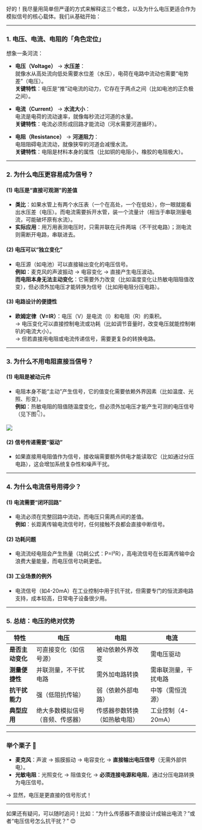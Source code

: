好的！我尽量用简单但严谨的方式来解释这三个概念，以及为什么电压更适合作为模拟信号的核心载体。我们从基础开始：

---

### **1. 电压、电流、电阻的「角色定位」**
想象一条河流：
- **电压（Voltage）** → **水压差**：  
  就像水从高处流向低处需要水位差（水压），电荷在电路中流动也需要“电势差”（电压）。  
  **关键特性**：电压是“推”动电流的动力，它存在于两点之间（比如电池的正负极之间）。

- **电流（Current）** → **水流大小**：  
  电流是电荷的流动速率，就像每秒流过河道的水量。  
  **关键特性**：电流必须形成回路才能流动（河水需要河道循环）。

- **电阻（Resistance）** → **河道阻力**：  
  电阻阻碍电流流动，就像狭窄的河道会减慢水流。  
  **关键特性**：电阻是材料本身的属性（比如铜的电阻小，橡胶的电阻极大）。

---

### **2. 为什么电压更容易成为信号？**
#### **(1) 电压是“直接可观测”的差值**
- **类比**：如果水管上有两个水压表（一个在高处，一个在低处），你一眼就能看出水压差（电压）。而电流需要拆开水管，装一个流量计（相当于串联测量电流，可能破坏原有水流）。
- **实际应用**：用万用表测电压时，只需并联在元件两端（不干扰电路）；测电流则需断开电路，串联进去。

#### **(2) 电压可以“独立变化”**
- 电压源（如电池）可以直接输出变化的电压信号。  
  **例如**：麦克风的声波振动 → 电容变化 → 直接产生电压波动。  
  **而电阻本身无法主动变化**：它需要外力改变（比如温度变化让热敏电阻阻值改变），但必须外加电压才能转换为信号（比如用电阻分压电路）。

#### **(3) 电路设计的便捷性**
- **欧姆定律（V=IR）**：电压（V）是电流（I）和电阻（R）的乘积。  
  → 电压变化可以直接控制电流或功耗（比如调节音量时，改变电压就能控制喇叭的电流大小）。  
  → 但若直接用电阻或电流传递信号，需要更复杂的转换电路。

---

### **3. 为什么不用电阻直接当信号？**
#### **(1) 电阻是被动元件**
- 电阻本身不能“主动”产生信号，它的值变化需要依赖外界因素（比如温度、光照、形变）。  
  **例如**：热敏电阻的阻值随温度变化，但必须外加电压才能产生可测的电压信号（见下图👇）。

![](https://www.electronics-tutorials.ws/wp-content/uploads/2018/05/thermistor-thermistor4.gif)

#### **(2) 信号传递需要“驱动”**
- 如果直接用电阻值作为信号，接收端需要额外供电才能读取它（比如通过分压电路），这会增加系统复杂性和噪声干扰。

---

### **4. 为什么电流信号用得少？**
#### **(1) 电流需要“闭环回路”**
- 电流必须在完整回路中流动，而电压只需两点间的差值。  
  **例如**：长距离传输电流信号时，任何接触不良都会直接中断信号。

#### **(2) 功耗问题**
- 电流流经电阻会产生热量（功耗公式：P=I²R），高电流信号在长距离传输中会浪费大量能量，而电压信号功耗更低。

#### **(3) 工业场景的例外**
- 电流信号（如4-20mA）在工业控制中用于抗干扰，但需要专门的恒流源电路支持，成本较高，日常电子设备很少用。

---

### **5. 总结：电压的绝对优势**
| **特性**               | **电压**                  | **电阻**              | **电流**              |
|-----------------------|--------------------------|----------------------|----------------------|
| **是否主动变化**       | 可直接变化（如信号源）     | 被动依赖外界改变      | 需电压驱动           |
| **测量便捷性**         | 并联测量，不干扰电路      | 需外加电路转换        | 需串联测量，干扰电路 |
| **抗干扰能力**         | 强（低阻抗传输）          | 弱（依赖外部电路）    | 中等（需恒流源）     |
| **典型应用**           | 绝大多数模拟信号（音频、传感器） | 传感器参数转换（如热敏电阻） | 工业控制（4-20mA）   |

---

### **举个栗子 🌰**
- **麦克风**：声波 → 振膜振动 → 电容变化 → **直接输出电压信号**（无需外部供电）。  
- **光敏电阻**：光照变化 → 阻值变化 → **必须连接电源和电阻**，通过分压电路转换为电压信号。  

→ 显然，电压是更直接的信号形式！

---

如果还有疑问，可以随时追问！比如：“为什么传感器不直接设计成输出电流？”或者“电压信号怎么抗干扰？” 😊